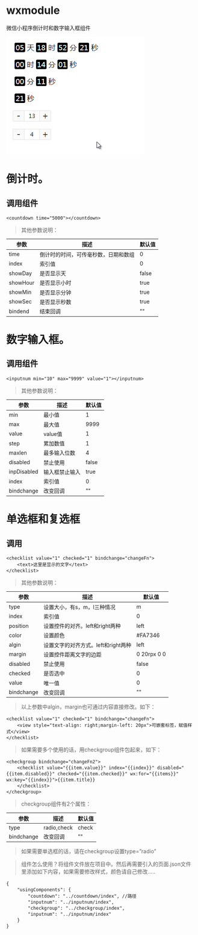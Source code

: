 # wxmodule
微信小程序倒计时和数字输入框组件


![avatar](https://github.com/Takeos/wxmodule/blob/master/wxdemo2.gif)

# 倒计时。

## 调用组件

```
<countdown time="5000"></countdown>
```

>其他参数说明：

| 参数 | 描述 | 默认值 |
| ------ | ------ | ------ |
| time | 倒计时的时间，可传毫秒数，日期和数组 | 0 |
| index | 索引值 | 0 |
| showDay | 是否显示天 | false |
| showHour | 是否显示小时 | true |
| showMin | 是否显示分钟 | true |
| showSec | 是否显示秒数 | true |
| bindend | 结束回调 | "" |


# 数字输入框。

## 调用组件
```
<inputnum min="10" max="9999" value="1"></inputnum>
```
>其他参数说明：

| 参数 | 描述 | 默认值 |
| ------ | ------ | ------ |
| min | 最小值 | 1 |
| max | 最大值 | 9999 |
| value | value值 | 1 |
| step | 累加数值 | 1 |
| maxlen | 最多输入位数 | 4 |
| disabled | 禁止使用 | false |
| inpDisabled | 输入框禁止输入	 | true |
| index | 索引值 | 0 |
| bindchange | 改变回调 | "" |


# 单选框和复选框
## 调用
```
<checklist value="1" checked="1" bindchange="changeFn">
    <text>这里是显示的文字</text>
</checklist>
```
>其他参数说明：

| 参数 | 描述 | 默认值 |
| ------ | ------ | ------ |
| type | 设置大小，有s，m，l三种情况 | m |
| index | 索引值 | 0 |
| position | 设置控件的对齐。left和right两种 | left |
| color | 设置颜色 | #FA7346 |
| algin | 设置文字的对齐方式。left和right两种 | left |
| margin | 设置控件距离文字的边距	 | 0 20rpx 0 0 |
| disabled | 禁止使用 | false |
| checked | 是否选中 | 0 |
| value | 唯一值 | 0 |
| bindchange | 改变回调 | "" |

>以上参数中algin，margin也可通过内容直接修改。如下：

```
<checklist value="1" checked="1" bindchange="changeFn">
    <view style="text-align: right;margin-left: 20px">可嵌套标签，赋值样式</view>
</checklist>
```

>如果需要多个使用的话，用checkgroup组件包起来，如下：

```
<checkgroup bindchange="changeFn2">
    <checklist value="{{item.value}}" index="{{index}}" disabled="{{item.disabled}}" checked="{{item.checked}}" wx:for="{{items}}" wx:key="{{index}}">{{item.title}}
    </checklist>
</checkgroup>  
```
>checkgroup组件有2个属性：

| 参数 | 描述 | 默认值 |
| ------ | ------ | ------ |
| type | radio,check | check |
| bindchange | 改变回调 | "" |

>如果需要单选框的话，请在checkgroup设置type=”radio”


>组件怎么使用？将组件文件放在项目中。然后再需要引入的页面.json文件里添加如下内容，如果需要修改样式，颜色请自己修改…..


```
{
    "usingComponents": {
        "countdown": "../countdown/index", //路径
        "inputnum": "../inputnum/index",
        "checkgroup": "../checkgroup/index",
        "inputnum": "../inputnum/index"
    }
}
```
